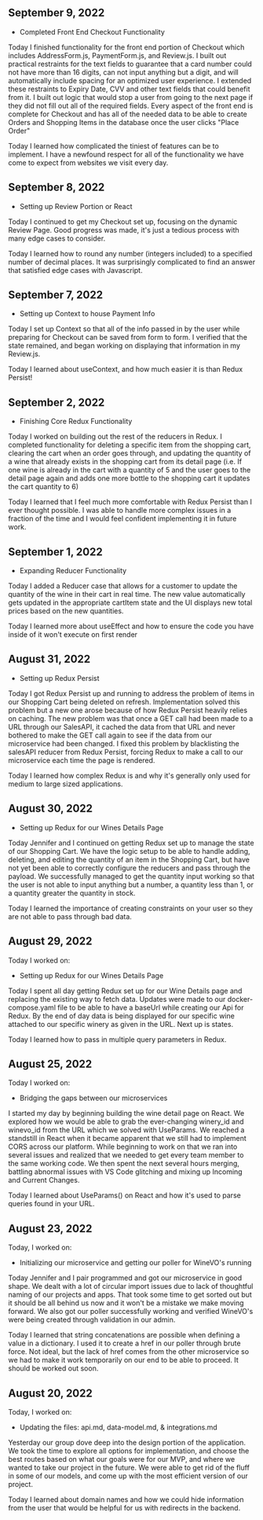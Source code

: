 ## September 9, 2022

* Completed Front End Checkout Functionality 

Today I finished functionality for the front end portion of Checkout which includes AddressForm.js, PaymentForm.js, and Review.js. I built out practical restraints for the text fields to guarantee that a card number could not have more than 16 digits, can not input anything but a digit, and will automatically include spacing for an optimized user experience. I extended these restraints to Expiry Date, CVV and other text fields that could benefit from it. I built out logic that would stop a user from going to the next page if they did not fill out all of the required fields. Every aspect of the front end is complete for Checkout and has all of the needed data to be able to create Orders and Shopping Items in the database once the user clicks "Place Order"

Today I learned how complicated the tiniest of features can be to implement. I have a newfound respect for all of the functionality we have come to expect from websites we visit every day.


## September 8, 2022

* Setting up Review Portion or React

Today I continued to get my Checkout set up, focusing on the dynamic Review Page. Good progress was made, it's just a tedious process with many edge cases to consider.

Today I learned how to round any number (integers included) to a specified number of decimal places. It was surprisingly complicated to find an answer that satisfied edge cases with Javascript.


## September 7, 2022

* Setting up Context to house Payment Info

Today I set up Context so that all of the info passed in by the user while preparing for Checkout can be saved from form to form. I verified that the state remained, and began working on displaying that information in my Review.js. 

Today I learned about useContext, and how much easier it is than Redux Persist!


## September 2, 2022

* Finishing Core Redux Functionality

Today I worked on building out the rest of the reducers in Redux. I completed functionality for deleting a specific item from the shopping cart, clearing the cart when an order goes through, and updating the quantity of a wine that already exists in the shopping cart from its detail page (i.e. If one wine is already in the cart with a quantity of 5 and the user goes to the detail page again and adds one more bottle to the shopping cart it updates the cart quantity to 6)

Today I learned that I feel much more comfortable with Redux Persist than I ever thought possible. I was able to handle more complex issues in a fraction of the time and I would feel confident implementing it in future work.


## September 1, 2022

* Expanding Reducer Functionality

Today I added a Reducer case that allows for a customer to update the quantity of the wine in their cart in real time. The new value automatically gets updated in the appropriate cartItem state and the UI displays new total prices based on the new quantities.

Today I learned more about useEffect and how to ensure the code you have inside of it won't execute on first render


## August 31, 2022

* Setting up Redux Persist

Today I got Redux Persist up and running to address the problem of items in our Shopping Cart being deleted on refresh. Implementation solved this problem but a new one arose because of how Redux Persist heavily relies on caching. The new problem was that once a GET call had been made to a URL through our SalesAPI, it cached the data from that URL and never bothered to make the GET call again to see if the data from our microservice had been changed. I fixed this problem by blacklisting the salesAPI reducer from Redux Persist, forcing Redux to make a call to our microservice each time the page is rendered. 

Today I learned how complex Redux is and why it's generally only used for medium to large sized applications.


## August 30, 2022

* Setting up Redux for our Wines Details Page

Today Jennifer and I continued on getting Redux set up to manage the state of our Shopping Cart. We have the logic setup to be able to handle adding, deleting, and editing the quantity of an item in the Shopping Cart, but have not yet been able to correctly configure the reducers and pass through the payload. We successfully managed to get the quantity input working so that the user is not able to input anything but a number, a quantity less than 1, or a quantity greater the quantity in stock.

Today I learned the importance of creating constraints on your user so they are not able to pass through bad data.


## August 29, 2022
Today I worked on:

* Setting up Redux for our Wines Details Page

Today I spent all day getting Redux set up for our Wine Details page and replacing the existing way to fetch data. Updates were made to our docker-compose.yaml file to be able to have a baseUrl while creating our Api for Redux. By the end of day data is being displayed for our specific wine attached to our specific winery as given in the URL. Next up is states.

Today I learned how to pass in multiple query parameters in Redux.


## August 25, 2022
Today I worked on:

* Bridging the gaps between our microservices

I started my day by beginning building the wine detail page on React. We explored how we would be able to grab the ever-changing winery_id and winevo_id from the URL which we solved with UseParams. We reached a standstill in React when it became apparent that we still had to implement CORS across our platform. While beginning to work on that we ran into several issues and realized that we needed to get every team member to the same working code. We then spent the next several hours merging, battling abnormal issues with VS Code glitching and mixing up Incoming and Current Changes.

Today I learned about UseParams() on React and how it's used to parse queries found in your URL.


## August 23, 2022

Today, I worked on:

* Initializing our microservice and getting our poller for WineVO's running

Today Jennifer and I pair programmed and got our microservice in good shape. We dealt with a lot of circular import issues due to lack of thoughtful naming of our projects and apps. That took some time to get sorted out but it should be all behind us now and it won't be a mistake we make moving forward. We also got our poller successfully working and verified WineVO's were being created through validation in our admin.

Today I learned that string concatenations are possible when defining a value in a dictionary. I used it to create a href in our poller through brute force. Not ideal, but the lack of href comes from the other microservice so we had to make it work temporarily on our end to be able to proceed. It should be worked out soon.


## August 20, 2022

Today, I worked on:

* Updating the files: api.md, data-model.md, & integrations.md

Yesterday our group dove deep into the design portion of the application. We took the time to explore all options for implementation, and choose the best routes based on what our goals were for our MVP, and where we wanted to take our project in the future. We were able to get rid of the fluff in some of our models, and come up with the most efficient version of our project.

Today I learned about domain names and how we could hide information from the user that would be helpful for us with redirects in the backend.
